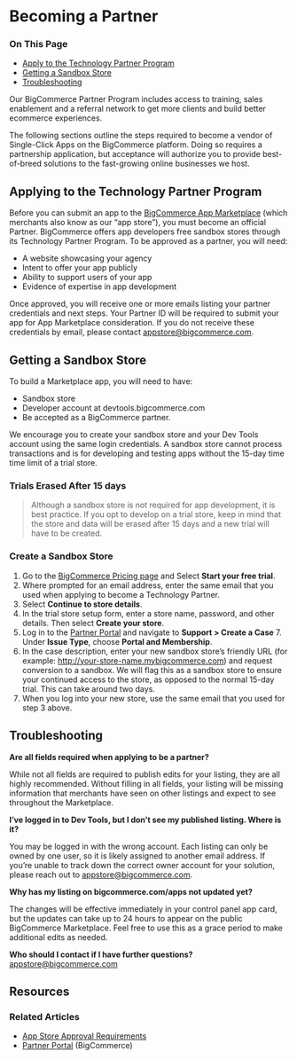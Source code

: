 # Becoming a Partner
<div class="otp" id="no-index">
	<h3> On This Page </h3>
	<ul>
		<li><a href="#becoming-a-partner_apply-technology-partner-program">Apply to the Technology Partner Program </a></li>
		<li><a href="#becoming-a-partner_getting-sandbox-store">Getting a Sandbox Store</a></li>
		<li><a href="#becoming-a-partner_partner-program-troubleshooting">Troubleshooting</a></li>
	</ul>
</div>

Our BigCommerce Partner Program includes access to training, sales enablement and a referral network to get more clients and build better ecommerce experiences.

The following sections outline the steps required to become a vendor of Single-Click Apps on the BigCommerce platform. Doing so requires a partnership application, but acceptance will authorize you to provide best-of-breed solutions to the fast-growing online businesses we host. 




## Applying to the Technology Partner Program

Before you can submit an app to the [BigCommerce App Marketplace](https://www.bigcommerce.com/apps/) (which merchants also know as our “app store”), you must become an official Partner. BigCommerce offers app developers free sandbox stores through its Technology Partner Program. To be approved as a partner, you will need:

* A website showcasing your agency
* Intent to offer your app publicly
* Ability to support users of your app
* Evidence of expertise in app development

Once approved, you will receive one or more emails listing your partner credentials and next steps. Your Partner ID will be required to submit your app for App Marketplace consideration. If you do not receive these credentials by email, please contact <a href="mailto:appstore@bigcommerce.com">appstore@bigcommerce.com</a>.





## Getting a Sandbox Store

To build a Marketplace app, you will need to have:
* Sandbox store
* Developer account at devtools.bigcommerce.com
* Be accepted as a BigCommerce partner. 

We encourage you to create your sandbox store and your Dev Tools account using the same login credentials. A sandbox store cannot process transactions and is for developing and testing apps without the 15-day time time limit of a trial store. 

<div class="HubBlock--callout">
<div class="CalloutBlock--warning">
<div class="HubBlock-content">
    
<!-- theme: warning -->

### Trials Erased After 15 days
> Although a sandbox store is not required for app development, it is best practice. If you opt to develop on a trial store, keep in mind that the store and data will be erased after 15 days and a new trial will have to be created.

</div>
</div>
</div>

### Create a Sandbox Store

1. Go to the [BigCommerce Pricing page](https://www.bigcommerce.com/pricing/) and Select **Start your free trial**.
3. Where prompted for an email address, enter the same email that you used when applying to become a Technology Partner. 
4. Select **Continue to store details**.
5. In the trial store setup form, enter a store name, password, and other details. Then select **Create your store**.
6. Log in to the [Partner Portal](https://partners.bigcommerce.com) and navigate to **Support > Create a Case** 
	7. Under **Issue Type**, choose **Portal and Membership**. 
8. In the case description, enter your new sandbox store’s friendly URL (for example: http://your-store-name.mybigcommerce.com) and request conversion to a sandbox. We will flag this as a sandbox store to ensure your continued access to the store, as opposed to the normal 15-day trial. This can take around two days.
9. When you log into your new store, use the same email that you used for step 3 above.





##  Troubleshooting

**Are all fields required when applying to be a partner?**

While not all fields are required to publish edits for your listing, they are all highly recommended. Without filling in all fields, your listing will be missing information that merchants have seen on other listings and expect to see throughout the Marketplace.

**I’ve logged in to Dev Tools, but I don’t see my published listing. Where is it?**

You may be logged in with the wrong account. Each listing can only be owned by one user, so it is likely assigned to another email address. If you’re unable to track down the correct owner account for your solution, please reach out to <a href="mailto:appstore@bigcommerce.com">appstore@bigcommerce.com</a>.

**Why has my listing on bigcommerce.com/apps not updated yet?**

The changes will be effective immediately in your control panel app card, but the updates can take up to 24 hours to appear on the public BigCommerce Marketplace. Feel free to use this as a grace period to make additional edits as needed.

**Who should I contact if I have further questions?**
<a href="mailto:appstore@bigcommerce.com">appstore@bigcommerce.com</a>



## Resources

### Related Articles
* [App Store Approval Requirements](https://developer.bigcommerce.com/api-docs/partner/app-store-approval-requirements)
* [Partner Portal](https://partners.bigcommerce.com/) (BigCommerce)


